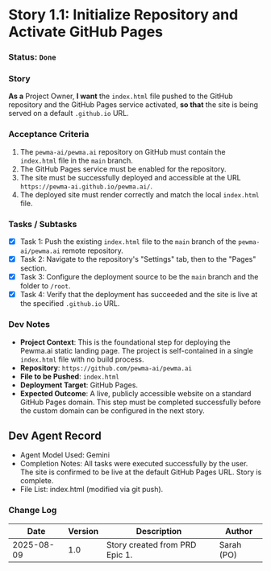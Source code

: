 # Story 1.1: Initialize Repository and Activate GitHub Pages

### **Status**: `Done`

### **Story**

**As a** Project Owner, **I want** the `index.html` file pushed to the GitHub repository and the GitHub Pages service activated, **so that** the site is being served on a default `.github.io` URL.

### **Acceptance Criteria**

1. The `pewma-ai/pewma.ai` repository on GitHub must contain the `index.html` file in the `main` branch.
2. The GitHub Pages service must be enabled for the repository.
3. The site must be successfully deployed and accessible at the URL `https://pewma-ai.github.io/pewma.ai/`.
4. The deployed site must render correctly and match the local `index.html` file.

### **Tasks / Subtasks**

- [x]  Task 1: Push the existing `index.html` file to the `main` branch of the `pewma-ai/pewma.ai` remote repository.
- [x]  Task 2: Navigate to the repository's "Settings" tab, then to the "Pages" section.
- [x]  Task 3: Configure the deployment source to be the `main` branch and the folder to `/root`.
- [x]  Task 4: Verify that the deployment has succeeded and the site is live at the specified `.github.io` URL.

### **Dev Notes**

- **Project Context**: This is the foundational step for deploying the Pewma.ai static landing page. The project is self-contained in a single `index.html` file with no build process.
- **Repository**: `https://github.com/pewma-ai/pewma.ai`
- **File to be Pushed**: `index.html`
- **Deployment Target**: GitHub Pages.
- **Expected Outcome**: A live, publicly accessible website on a standard GitHub Pages domain. This step must be completed successfully before the custom domain can be configured in the next story.

## **Dev Agent Record**

- Agent Model Used: Gemini
- Completion Notes: All tasks were executed successfully by the user. The site is confirmed to be live at the default GitHub Pages URL. Story is complete.
- File List: index.html (modified via git push).

### **Change Log**

| Date | Version | Description | Author |
| --- | --- | --- | --- |
| 2025-08-09 | 1.0 | Story created from PRD Epic 1. | Sarah (PO) |

